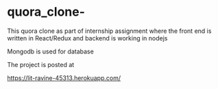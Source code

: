 # quora_clone-

This quora clone as part of internship assignment where the front end is written in React/Redux and backend is working in nodejs 

Mongodb is used for database 


The project is posted at 

https://lit-ravine-45313.herokuapp.com/
